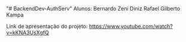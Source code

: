 "# BackendDev-AuthServ" 
Alunos:
    Bernardo Zeni Diniz
    Rafael Gilberto Kampa

Link de apresentação do projeto:
    https://www.youtube.com/watch?v=kKNA3UsXgfQ